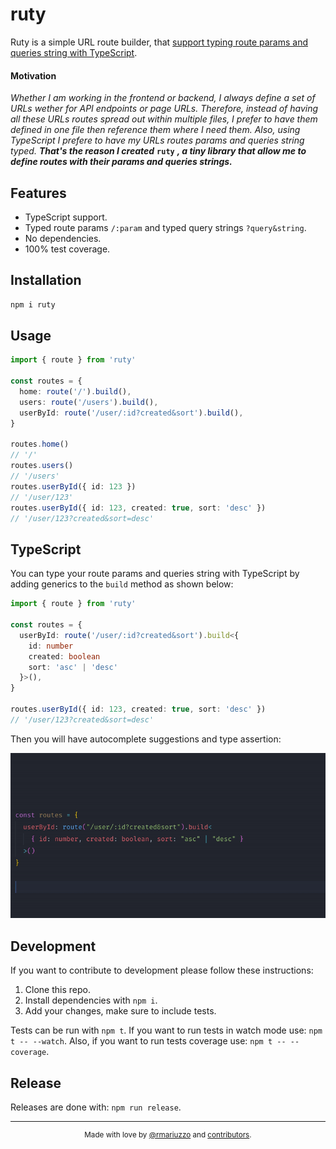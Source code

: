 # ruty

Ruty is a simple URL route builder, that [support typing route params and queries string with TypeScript](#typescript).

#### Motivation

_Whether I am working in the frontend or backend, I always define a set of URLs wether for API endpoints or page URLs. Therefore, instead of having all these URLs routes spread out within multiple files, I prefer to have them defined in one file then reference them where I need them. Also, using TypeScript I prefere to have my URLs routes params and queries string typed. **That's the reason I created**_ **`ruty`** _**, a tiny library that allow me to define routes with their params and queries strings.**_

## Features

- TypeScript support.
- Typed route params `/:param` and typed query strings `?query&string`.
- No dependencies.
- 100% test coverage.

## Installation

```sh
npm i ruty
```

## Usage

```ts
import { route } from 'ruty'

const routes = {
  home: route('/').build(),
  users: route('/users').build(),
  userById: route('/user/:id?created&sort').build(),
}

routes.home()
// '/'
routes.users()
// '/users'
routes.userById({ id: 123 })
// '/user/123'
routes.userById({ id: 123, created: true, sort: 'desc' })
// '/user/123?created&sort=desc'
```

## TypeScript

You can type your route params and queries string with TypeScript by adding generics to the `build` method as shown below:

```ts
import { route } from 'ruty'

const routes = {
  userById: route('/user/:id?created&sort').build<{
    id: number
    created: boolean
    sort: 'asc' | 'desc'
  }>(),
}

routes.userById({ id: 123, created: true, sort: 'desc' })
// '/user/123?created&sort=desc'
```

Then you will have autocomplete suggestions and type assertion:

![TypeScript example](.github/typescript.gif)

## Development

If you want to contribute to development please follow these instructions:

1.  Clone this repo.
2.  Install dependencies with `npm i`.
3.  Add your changes, make sure to include tests.

Tests can be run with `npm t`. If you want to run tests in watch mode use: `npm t -- --watch`. Also, if you want to run tests coverage use: `npm t -- --coverage`.

## Release

Releases are done with: `npm run release`.

---

<center>
<small>

Made with love by [@rmariuzzo](https://github.com/rmariuzzo) and [contributors](https://github.com/rmariuzzo/ruty/graphs/contributors).

</small>
</center>
